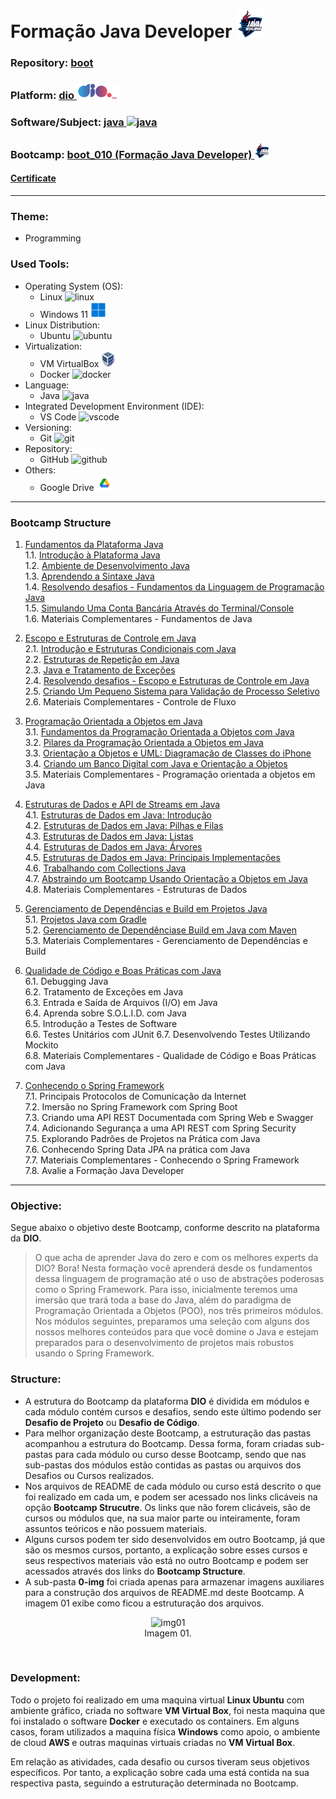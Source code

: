 # Formação Java Developer   <img src="./0-aux/logo_boot.png" alt="boot_010" width="auto" height="45">

### Repository: [boot](../../../)   
### Platform: <a href="../../">dio   <img src="https://github.com/PedroHeeger/main/blob/main/0-aux/logos/plataforma/dio.jpeg" alt="dio" width="auto" height="25"></a>   
### Software/Subject: <a href="../">java   <img src="https://cdn.jsdelivr.net/gh/devicons/devicon/icons/java/java-original.svg" alt="java" width="auto" height="25"></a>
### Bootcamp: <a href="./">boot_010 (Formação Java Developer)   <img src="./0-aux/logo_boot.png" alt="boot_010" width="auto" height="25"></a>

#### <a href="https://github.com/PedroHeeger/main/blob/main/cert_ti/03-conclu/os/virtualization/docker/(23-08-22)%20Cert%20Formacao%20Docker%20Fundamentals%20PH%20DIO.pdf">Certificate</a>

---

### Theme:
- Programming

### Used Tools:
- Operating System (OS): 
  - Linux   <img src="https://cdn.jsdelivr.net/gh/devicons/devicon/icons/linux/linux-original.svg" alt="linux" width="auto" height="25">
  - Windows 11 <img src="https://github.com/PedroHeeger/main/blob/main/0-aux/logos/software/windows11.png" alt="windows11" width="auto" height="25">
- Linux Distribution: 
  - Ubuntu <img src="https://cdn.jsdelivr.net/gh/devicons/devicon/icons/ubuntu/ubuntu-plain.svg" alt="ubuntu" width="auto" height="25">
- Virtualization: 
  - VM VirtualBox <img src="https://github.com/PedroHeeger/main/blob/main/0-aux/logos/software/vm_virtualbox.png" alt="vm_virtualbox" width="auto" height="25">
  - Docker <img src="https://cdn.jsdelivr.net/gh/devicons/devicon/icons/docker/docker-original.svg" alt="docker" width="auto" height="25">
- Language:
  - Java <img src="https://cdn.jsdelivr.net/gh/devicons/devicon/icons/java/java-original.svg" alt="java" width="auto" height="25"></a>
- Integrated Development Environment (IDE):
  - VS Code   <img src="https://cdn.jsdelivr.net/gh/devicons/devicon/icons/vscode/vscode-original.svg" alt="vscode" width="auto" height="25">
- Versioning: 
  - Git   <img src="https://cdn.jsdelivr.net/gh/devicons/devicon/icons/git/git-original.svg" alt="git" width="auto" height="25">
- Repository:
  - GitHub   <img src="https://cdn.jsdelivr.net/gh/devicons/devicon/icons/github/github-original.svg" alt="github" width="auto" height="25">
- Others:
  - Google Drive <img src="https://github.com/PedroHeeger/main/blob/main/0-aux/logos/software/google_drive.png" width="auto" height="25">

---

### Bootcamp Structure
1. [Fundamentos da Plataforma Java](./01-fundamentos/)   
  1.1. [Introdução à Plataforma Java](https://github.com/PedroHeeger/boot/tree/main/dio/java/boot_010/01-fundamentos#item1.1)   
  1.2. [Ambiente de Desenvolvimento Java](https://github.com/PedroHeeger/boot/tree/main/dio/java/boot_010/01-fundamentos#item1.2)   
  1.3. [Aprendendo a Sintaxe Java](https://github.com/PedroHeeger/boot/tree/main/dio/java/boot_010/01-fundamentos#item1.3)   
  1.4. [Resolvendo desafios - Fundamentos da Linguagem de Programação Java](https://github.com/PedroHeeger/boot/tree/main/dio/java/boot_010/01-fundamentos#item1.4)   
  1.5. [Simulando Uma Conta Bancária Através do Terminal/Console](https://github.com/PedroHeeger/boot/tree/main/dio/java/boot_010/01-fundamentos#item1.5)   
  1.6. Materiais Complementares - Fundamentos de Java  

2. [Escopo e Estruturas de Controle em Java](./02-escopo_estruturas/)   
  2.1. [Introdução e Estruturas Condicionais com Java](https://github.com/PedroHeeger/boot/tree/main/dio/java/boot_010/02-escopo_estruturas#item2.1)   
  2.2. [Estruturas de Repetição em Java](https://github.com/PedroHeeger/boot/tree/main/dio/java/boot_010/02-escopo_estruturas#item2.2)   
  2.3. [Java e Tratamento de Exceções](https://github.com/PedroHeeger/boot/tree/main/dio/java/boot_010/02-escopo_estruturas#item2.3)   
  2.4. [Resolvendo desafios - Escopo e Estruturas de Controle em Java](https://github.com/PedroHeeger/boot/tree/main/dio/java/boot_010/02-escopo_estruturas#item2.4)   
  2.5. [Criando Um Pequeno Sistema para Validação de Processo Seletivo](https://github.com/PedroHeeger/boot/tree/main/dio/java/boot_010/02-escopo_estruturas#item2.5)   
  2.6. Materiais Complementares - Controle de Fluxo   

3. [Programação Orientada a Objetos em Java](./03-poo/)   
  3.1. [Fundamentos da Programação Orientada a Objetos com Java](https://github.com/PedroHeeger/boot/tree/main/dio/java/boot_010/03-poo#item3.1)   
  3.2. [Pilares da Programação Orientada a Objetos em Java](https://github.com/PedroHeeger/boot/tree/main/dio/java/boot_010/03-poo#item3.2)   
  3.3. [Orientação a Objetos e UML: Diagramação de Classes do iPhone](https://github.com/PedroHeeger/boot/tree/main/dio/java/boot_010/03-poo#item3.3)   
  3.4. [Criando um Banco Digital com Java e Orientação a Objetos](https://github.com/PedroHeeger/boot/tree/main/dio/java/boot_010/03-poo#item3.4)   
  3.5. Materiais Complementares - Programação orientada a objetos em Java     

4. [Estruturas de Dados e API de Streams em Java](./04-estruturas_dados/)   
  4.1. [Estruturas de Dados em Java: Introdução](https://github.com/PedroHeeger/boot/tree/main/dio/java/boot_010/04-estruturas_dados#item4.1)   
  4.2. [Estruturas de Dados em Java: Pilhas e Filas](https://github.com/PedroHeeger/boot/tree/main/dio/java/boot_010/04-estruturas_dados#item4.2)   
  4.3. [Estruturas de Dados em Java: Listas](https://github.com/PedroHeeger/boot/tree/main/dio/java/boot_010/04-estruturas_dados#item4.3)   
  4.4. [Estruturas de Dados em Java: Árvores](https://github.com/PedroHeeger/boot/tree/main/dio/java/boot_010/04-estruturas_dados#item4.4)   
  4.5. [Estruturas de Dados em Java: Principais Implementações](https://github.com/PedroHeeger/boot/tree/main/dio/java/boot_010/04-estruturas_dados#item4.5)   
  4.6. [Trabalhando com Collections Java](https://github.com/PedroHeeger/boot/tree/main/dio/java/boot_010/04-estruturas_dados#item4.6)   
  4.7. [Abstraindo um Bootcamp Usando Orientação a Objetos em Java](https://github.com/PedroHeeger/boot/tree/main/dio/java/boot_010/04-estruturas_dados#item4.7)   
  4.8. Materiais Complementares - Estruturas de Dados    

5. [Gerenciamento de Dependências e Build em Projetos Java](./05-dependencias_build/)   
  5.1. [Projetos Java com Gradle](https://github.com/PedroHeeger/boot/tree/main/dio/java/boot_010/05-dependencias_build#item5.1)   
  5.2. [Gerenciamento de Dependênciase Build em Java com Maven](https://github.com/PedroHeeger/boot/tree/main/dio/java/boot_010/05-dependencias_build#item5.2)   
  5.3. Materiais Complementares - Gerenciamento de Dependências e Build 

6. [Qualidade de Código e Boas Práticas com Java](./06-qualidade_codigo/)   
  6.1. Debugging Java   
  6.2. Tratamento de Exceções em Java  
  6.3. Entrada e Saída de Arquivos (I/O) em Java   
  6.4. Aprenda sobre S.O.L.I.D. com Java   
  6.5. Introdução a Testes de Software   
  6.6. Testes Unitários com JUnit
  6.7. Desenvolvendo Testes Utilizando Mockito   
  6.8. Materiais Complementares - Qualidade de Código e Boas Práticas com Java 

7. [Conhecendo o Spring Framework](./07-spring/)   
  7.1. Principais Protocolos de Comunicação da Internet   
  7.2. Imersão no Spring Framework com Spring Boot  
  7.3. Criando uma API REST Documentada com Spring Web e Swagger   
  7.4. Adicionando Segurança a uma API REST com Spring Security   
  7.5. Explorando Padrões de Projetos na Prática com Java   
  7.6. Conhecendo Spring Data JPA na prática com Java   
  7.7. Materiais Complementares - Conhecendo o Spring Framework   
  7.8. Avalie a Formação Java Developer 

---

### Objective:
Segue abaixo o objetivo deste Bootcamp, conforme descrito na plataforma da **DIO**.
  
>O que acha de aprender Java do zero e com os melhores experts da DIO? Bora! Nesta formação você aprenderá desde os fundamentos dessa linguagem de programação até o uso de abstrações poderosas como o Spring Framework. Para isso, inicialmente teremos uma imersão que trará toda a base do Java, além do paradigma de Programação Orientada a Objetos (POO), nos três primeiros módulos. Nos módulos seguintes, preparamos uma seleção com alguns dos nossos melhores conteúdos para que você domine o Java e estejam preparados para o desenvolvimento de projetos mais robustos usando o Spring Framework.

### Structure:
- A estrutura do Bootcamp da plataforma **DIO** é dividida em módulos e cada módulo contém cursos e desafios, sendo este último podendo ser **Desafio de Projeto** ou **Desafio de Código**. 
- Para melhor organização deste Bootcamp, a estruturação das pastas acompanhou a estrutura do Bootcamp. Dessa forma, foram criadas sub-pastas para cada módulo ou curso desse Bootcamp, sendo que nas sub-pastas dos módulos estão contidas as pastas ou arquivos dos Desafios ou Cursos realizados.
- Nos arquivos de README de cada módulo ou curso está descrito o que foi realizado em cada um, e podem ser acessado nos links clicáveis na opção **Bootcamp Strucutre**. Os links que não forem clicáveis, são de cursos ou módulos que, na sua maior parte ou inteiramente, foram assuntos teóricos e não possuem materiais.
- Alguns cursos podem ter sido desenvolvidos em outro Bootcamp, já que são os mesmos cursos, portanto, a explicação sobre esses cursos e seus respectivos materiais vão está no outro Bootcamp e podem ser acessados através dos links do **Bootcamp Structure**.
- A sub-pasta **0-img** foi criada apenas para armazenar imagens auxiliares para a construção dos arquivos de README.md deste Bootcamp. A imagem 01 exibe como ficou a estruturação dos arquivos.

<div align="Center"><figure>
    <img src="./0-aux/img01.png" alt="img01"><br>
    <figcaption>Imagem 01.</figcaption>
</figure></div><br>

### Development:
Todo o projeto foi realizado em uma maquina virtual **Linux Ubuntu** com ambiente gráfico, criada no software **VM Virtual Box**, foi nesta maquina que foi instalado o software **Docker** e executado os containers. Em alguns casos, foram utilizados a maquina física **Windows** como apoio, o ambiente de cloud **AWS** e outras maquinas virtuais criadas no **VM Virtual Box**. 

Em relação as atividades, cada desafio ou cursos tiveram seus objetivos específicos. Por tanto, a explicação sobre cada uma está contida na sua respectiva pasta, seguindo a estruturação determinada no Bootcamp.